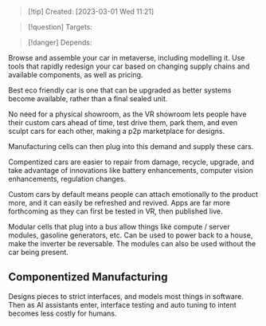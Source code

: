 
>[!tip] Created: [2023-03-01 Wed 11:21]

>[!question] Targets: 

>[!danger] Depends: 

Browse and assemble your car in metaverse, including modelling it.
Use tools that rapidly redesign your car based on changing supply chains and available components, as well as pricing.

Best eco friendly car is one that can be upgraded as better systems become available, rather than a final sealed unit.

No need for a physical showroom, as the VR showroom lets people have their custom cars ahead of time, test drive them, park them, and even sculpt cars for each other, making a p2p marketplace for designs.

Manufacturing cells can then plug into this demand and supply these cars.

Compentized cars are easier to repair from damage, recycle, upgrade, and take advantage of innovations like battery enhancements, computer vision enhancements, regulation changes.

Custom cars by default means people can attach emotionally to the product more, and it can easily be refreshed and revived.  Apps are far more forthcoming as they can first be tested in VR, then published live.

Modular cells that plug into a bus allow things like compute / server modules, gasoline generators, etc.  Can be used to power back to a house, make the inverter be reversable.  The modules can also be used without the car being present.

## Componentized Manufacturing
Designs pieces to strict interfaces, and models most things in software.  Then as AI assistants enter, interface testing and auto tuning to intent becomes less costly for humans.